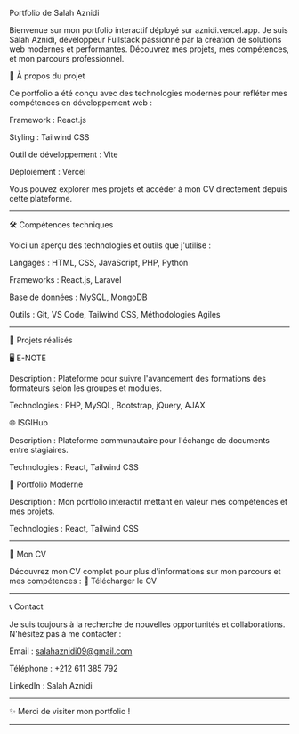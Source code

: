 Portfolio de Salah Aznidi

Bienvenue sur mon portfolio interactif déployé sur aznidi.vercel.app.
Je suis Salah Aznidi, développeur Fullstack passionné par la création de solutions web modernes et performantes. Découvrez mes projets, mes compétences, et mon parcours professionnel.

🚀 À propos du projet

Ce portfolio a été conçu avec des technologies modernes pour refléter mes compétences en développement web :

Framework : React.js

Styling : Tailwind CSS

Outil de développement : Vite

Déploiement : Vercel


Vous pouvez explorer mes projets et accéder à mon CV directement depuis cette plateforme.


---

🛠 Compétences techniques

Voici un aperçu des technologies et outils que j'utilise :

Langages : HTML, CSS, JavaScript, PHP, Python

Frameworks : React.js, Laravel

Base de données : MySQL, MongoDB

Outils : Git, VS Code, Tailwind CSS, Méthodologies Agiles



---

📂 Projets réalisés

🖥 E-NOTE

Description : Plateforme pour suivre l'avancement des formations des formateurs selon les groupes et modules.

Technologies : PHP, MySQL, Bootstrap, jQuery, AJAX


🌐 ISGIHub

Description : Plateforme communautaire pour l'échange de documents entre stagiaires.

Technologies : React, Tailwind CSS


💼 Portfolio Moderne

Description : Mon portfolio interactif mettant en valeur mes compétences et mes projets.

Technologies : React, Tailwind CSS



---

📄 Mon CV

Découvrez mon CV complet pour plus d'informations sur mon parcours et mes compétences :
📂 Télécharger le CV


---

📞 Contact

Je suis toujours à la recherche de nouvelles opportunités et collaborations. N'hésitez pas à me contacter :

Email : salahaznidi09@gmail.com

Téléphone : +212 611 385 792

LinkedIn : Salah Aznidi



---

✨ Merci de visiter mon portfolio !


---
